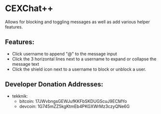 # CEXChat++
Allows for blocking and toggling messages as well as add various helper features.

## Features:
* Click username to append "@<username>" to the message input
* Click the 3 horizontal lines next to a username to expand or collapse the message text
* Click the shield icon next to a username to block or unblock a user.

## Developer Donation Addresses:

* tekknik:
    * bitcoin: 17JWvbngsGEWJufKKFbSKDUGScuJ9ECMYo
    * devcoin: 1G745mZZ5kgKtmEb4PKGXWrMz3czyQNe6G

